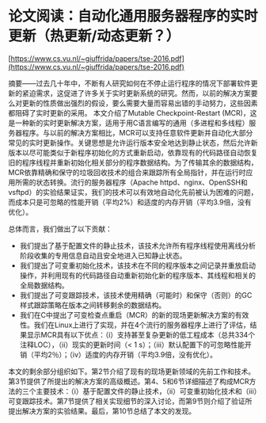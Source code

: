 # 论文阅读：自动化通用服务器程序的实时更新（热更新/动态更新？）

[https://www.cs.vu.nl/~giuffrida/papers/tse-2016.pdf](https://www.cs.vu.nl/~giuffrida/papers/tse-2016.pdf)

摘要——过去几十年中，不断有人研究如何在不停止运行程序的情况下部署软件更新的紧迫需求，这促进了许多关于实时更新系统的研究。然而，以前的解决方案要么对更新的性质做出强烈的假设，要么需要大量而容易出错的手动努力，这些因素都阻碍了实时更新的采用。
本文介绍了Mutable Checkpoint-Restart (MCR)，这是一种新的实时更新解决方案，适用于用C语言编写的通用（多进程和多线程）服务器程序。与以前的解决方案相比，MCR可以支持任意软件更新并自动化大部分常见的实时更新操作。关键思想是允许运行版本安全地达到静止状态，然后允许新版本以尽可能类似于新程序初始化的方式重新启动，依靠现有的代码路径自动恢复旧的程序线程并重新初始化相关部分的程序数据结构。为了传输其余的数据结构，MCR依靠精确和保守的垃圾回收技术的组合来跟踪所有全局指针，并在运行时应用所需的状态转换。流行的服务器程序（Apache httpd、nginx、OpenSSH和vsftpd）的实验结果证实，我们的技术可以有效地自动化先前被认为困难的问题，而成本只是可忽略的性能开销（平均2%）和适度的内存开销（平均3.9倍，没有优化）。

总体而言，我们做出了以下贡献：

- 我们提出了基于配置文件的静止技术，该技术允许所有程序线程使用离线分析阶段收集的专用信息自动且安全地进入已知静止状态。
- 我们提出了可变重初始化技术，该技术在不同的程序版本之间记录并重放启动操作，并利用现有的代码路径自动重新初始化新的程序版本、其线程和相关的全局数据结构。
- 我们提出了可变跟踪技术，该技术使用精确（可能时）和保守（否则）的GC样式跟踪策略在版本之间转移剩余的数据结构。
- 我们在C中提出了可变检查点重启（MCR）的新的现场更新解决方案的有效性。我们在Linux上进行了实现，并在4个流行的服务器程序上进行了评估，结果显示MCR具有以下优点：（i）支持甚至复杂更新的低工程成本（总共334个注释LOC），（ii）现实的更新时间（< 1 s）；（iii）默认配置下的可忽略性能开销（平均2％）；（iv）适度的内存开销（平均3.9倍，没有优化）。

本文的剩余部分组织如下。第2节介绍了现有的现场更新领域的先前工作和技术。第3节提供了所提出的解决方案的高级概述。第4、5和6节详细描述了构成MCR方法的三个主要技术：（i）基于配置文件的静止技术，（ii）可变重初始化技术和（iii）可变跟踪技术。第7节提供了相关实现细节的深入讨论，而第9节则介绍了验证所提出解决方案的实验结果。最后，第10节总结了本文的发现。